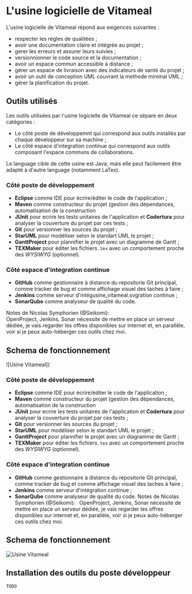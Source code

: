 # L'usine logicielle de Vitameal

L'usine logicielle de Vitameal répond aux exigences suivantes :

* respecter les régles de qualitées ;
* avoir une documentation claire et intégrée au projet ;
* gerer les erreurs et assurer leurs suivies ;
* versionnionner le code source et la documentation ;
* avoir un espace commun accessible à distance ;
* gérer un espace de livraison avec des indicateurs de santé du projet ;
* avoir un outil de conception UML couvrant la methode minimal UML ;
* gérer la planification du projet.

## Outils utilisés

Les outils utilisées par l'usine logicielle de Vitameal ce sépare en deux catégories :

* Le côté poste de développemnt qui correspond aux outils installés par chaque développeur sur sa machine ;
* Le côté espace d'integration continue qui correspond aux outils composant l'espace communs de collaborations.

Le language cible de cette usine est Java, mais elle peut facilement être adapté à d'autre language (notamment LaTex).

### Côté poste de développement

* **Eclipse** comme IDE pour écrire/éditer le code de l'application ;
* **Maven** comme constructeur du projet (gestion des dépendances, automatisation de la construction
* **JUnit** pour ecrire les tests unitaires de l'application et **Codertura** pour analyser la couverture du projet par
 ces tests ;
* **Git** pour versionner les sources du projet ;
* **StarUML** pour modéliser selon le standart UML le projet ;
* **GanttProject** pour plannifier le projet avec un diagramme de Gantt ;
* **TEXMaker** pour éditer les fichiers`.tex` avec un comportement proche des *WYSIWYG* (optionnel).

### Côté espace d'integration continue

* **GitHub** comme gestionnaire à distance du repositorie Git principal, comme tracker de bug et comme affichage visuel
 des taches à faire ;
* **Jenkins** comme serveur d'intégusine_vitameal.svgration continue ;
* **SonarQube** comme analyseur de qualité du code.


Notes de Nicolas Symphorien (@Seikomi):  
OpenProject, Jenkins, Sonar nécessite de mettre en place un serveur dédiée, je vais regarder les offres disponibles
sur internet et, en parallèle, voir si je peux auto-héberger ces outils chez moi.

## Schema de fonctionnement

![Usine Vitameal](
### Côté poste de développement
* **Eclipse** comme IDE pour écrire/éditer le code de l'application ;
* **Maven** comme constructeur du projet (gestion des dépendances, automatisation de la construction
* **JUnit** pour ecrire les tests unitaires de l'application et **Codertura** pour analyser la couverture du projet par
 ces tests ;
* **Git** pour versionner les sources du projet ;
* **StarUML** pour modéliser selon le standart UML le projet ;
* **GanttProject** pour plannifier le projet avec un diagramme de Gantt ;
* **TEXMaker** pour éditer les fichiers`.tex` avec un comportement proche des *WYSIWYG* (optionnel).
### Côté espace d'integration continue
* **GitHub** comme gestionnaire à distance du repositorie Git principal, comme tracker de bug et comme affichage visuel
 des taches à faire ;
* **Jenkins** comme serveur d'intégration continue ;
* **SonarQube** comme analyseur de qualité du code.
Notes de Nicolas Symphorien (@Seikomi):  
OpenProject, Jenkins, Sonar nécessite de mettre en place un serveur dédiée, je vais regarder les offres disponibles
sur internet et, en parallèle, voir si je peux auto-héberger ces outils chez moi.
## Schema de fonctionnement
![Usine Vitameal](https://github.com/Seikomi/Vitameal/blob/master/doc/outils/usine_vitameal.svg)

## Installation des outils du poste développeur

`TODO`
